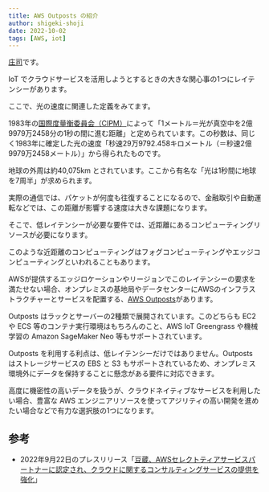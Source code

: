 ```yaml
---
title: AWS Outposts の紹介
author: shigeki-shoji
date: 2022-10-02
tags: [AWS, iot]
---
```


[庄司](https://github.com/edward-mamezou)です。

IoT でクラウドサービスを活用しようとするときの大きな関心事の1つにレイテンシーがあります。

ここで、光の速度に関連した定義をみてます。

1983年の[国際度量衡委員会（CIPM）](https://www.bipm.org/en/committees/ci/cipm)によって「1メートル＝光が真空中を2億9979万2458分の1秒の間に進む距離」と定められています。この秒数は、同じく1983年に確定した光の速度「秒速29万9792.458キロメートル（＝秒速2億9979万2458メートル）」から得られたものです。

地球の外周は約40,075km とされています。ここから有名な「光は1秒間に地球を7周半」が求められます。

実際の通信では、パケットが何度も往復することになるので、金融取引や自動運転などでは、この距離が影響する速度は大きな課題になります。

そこで、低レイテンシーが必要な要件では、近距離にあるコンピューティングリソースが必要になります。

このような近距離のコンピューティングはフォグコンピューティングやエッジコンピューティングといわれることもあります。

AWSが提供するエッジロケーションやリージョンでこのレイテンシーの要求を満たせない場合、オンプレミスの基地局やデータセンターにAWSのインフラストラクチャーとサービスを配置する、[AWS Outposts](https://aws.amazon.com/jp/outposts/)があります。

Outposts はラックとサーバーの2種類で展開されています。このどちらも EC2 や ECS 等のコンテナ実行環境はもちろんのこと、AWS IoT Greengrass や機械学習の Amazon SageMaker Neo 等もサポートされています。

Outposts を利用する利点は、低レイテンシーだけではありません。Outposts はストレージサービスの EBS と S3 もサポートされているため、オンプレミス環境外にデータを保持することに懸念がある要件に対応できます。

高度に機密性の高いデータを扱うが、クラウドネイティブなサービスを利用したい場合、豊富な AWS エンジニアリソースを使ってアジリティの高い開発を進めたい場合などで有力な選択肢の1つになります。

## 参考

- 2022年9月22日のプレスリリース「[豆蔵、AWSセレクトティアサービスパートナーに認定され、クラウドに関するコンサルティングサービスの提供を強化](https://www.mamezou.com/news/press-release/20220922)」
